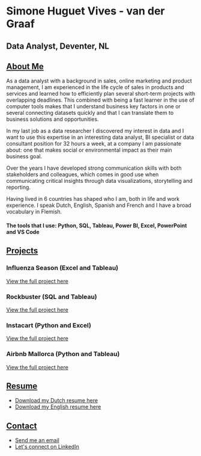 # Simone Huguet Vives - van der Graaf
## Data Analyst, Deventer, NL

## <ins>About Me</ins>
As a data analyst with a background in sales, online marketing and product management, I am experienced in the life cycle of sales in products and services and learned how to efficiently plan several short-term projects with overlapping deadlines. This combined with being a fast learner in the use of computer tools makes that I understand business key factors in one or several connecting datasets quickly and that I can translate them to business solutions and opportunities.

In my last job as a data researcher I discovered my interest in data and I want to use this expertise in an interesting data analyst, BI specialist or data consultant position for 32 hours a week, at a company I am passionate about: one that makes social or environmental impact as their main business goal. 

Over the years I have developed strong communication skills with both stakeholders and colleagues, which comes in good use when communicating critical insights through data visualizations, storytelling and reporting. 

Having lived in 6 countries has shaped who I am, both in life and work experience. I speak Dutch, English, Spanish and French and I have a broad vocabulary in Flemish.

#### The tools that I use: Python, SQL, Tableau, Power BI, Excel, PowerPoint and VS Code

## <ins>Projects</ins>
### Influenza Season (Excel and Tableau)
[View the full project here](/Projects/Influenza-Season-Project.pdf)

### Rockbuster (SQL and Tableau)
[View the full project here](/Projects/Rockbuster-Project.pdf)

### Instacart (Python and Excel)
[View the full project here](/Projects/Instacart-Project.pdf)

### Airbnb Mallorca (Python and Tableau)
[View the full project here](/Projects/Airbnb-Mallorca-Project.pdf)

## <ins>Resume</ins>
- [Download my Dutch resume here](/Assets/Resume-NL.pdf)
- [Download my English resume here](/Assets/Resume.pdf)

## <ins>Contact</ins>
- [Send me an email](mailto:simone.data.analytics@gmail.com)
- [Let's connect on LinkedIn](https://www.linkedin.com/in/simone-van-der-graaf)
